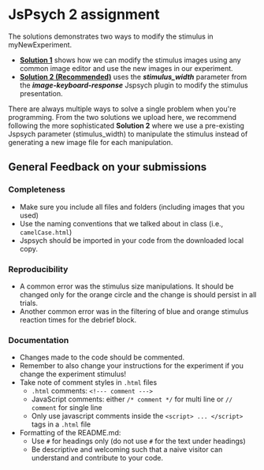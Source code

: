 # JsPsych 2 assignment

The solutions demonstrates two ways to modify the stimulus in myNewExperiment. 

- [**Solution 1**](myNewExperiment_imgEdit.html) shows how we can modify the stimulus images using any common image editor and use the new images in our experiment.
- [**Solution 2 (Recommended)**](myNewExperiment_stimWidth.html) uses the ***stimulus_width*** parameter from the ***image-keyboard-response*** Jspsych plugin to modify the stimulus presentation.

There are always multiple ways to solve a single problem when you're programming. From the two solutions we upload here, we recommend following the more sophisticated **Solution 2** where we use a pre-existing Jspsych parameter (stimulus_width) to manipulate the stimulus instead of generating a new image file for each manipulation.  





## General Feedback on your submissions

### Completeness

- Make sure you include all files and folders (including images that you used)
- Use the naming conventions that we talked about in class (i.e., `camelCase.html`)
- Jspsych should be imported in your code from the downloaded local copy.

### Reproducibility

- A common error was the stimulus size manipulations. It should be changed only for the orange circle and the change is should persist in all trials.
- Another common error was in the filtering of blue and orange stimulus reaction times for the debrief block. 

### Documentation

- Changes made to the code should be commented. 
- Remember to also change your instructions for the experiment if you change the experiment stimulus!
- Take note of comment styles in `.html` files
  - `.html` comments: `<!--- comment --->`
  - JavaScript comments: either `/* comment */` for multi line or `// comment` for single line
  - Only use javascript comments inside the `<script> ... </script>` tags in a `.html` file
- Formatting of the README.md:
  - Use `#` for headings only (do not use `#` for the text under headings)
  - Be descriptive and welcoming such that a naive visitor can understand and contribute to your code.

